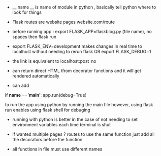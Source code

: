 * __ name __ is name of module in python , basically tell python where to look for things
* Flask routes are website pages website.com/route
* before running app : export FLASK_APP=flaskblog.py (file name), no spaces
then flask run
* export FLASK_ENV=development makes changes in real time to localhost without needing to rerun flask
OR export FLASK_DEBUG=1
* the link is equivalent to localhost:post_no
* can return direct HTML tfrom decorator functions and it will get rendered automatically

* can add

if __name__ =='__main__':
    app.run(debug=True)

to run the app using python by running the main file however, using flask run enables using flask shell for debuging

* running with python is better in the case of not needing to set environment variables each time terminal is shut

* if wanted multiple pages ? routes to use the same function just add all the decorators before the function

* all functions in file must use different names
